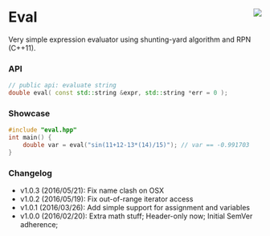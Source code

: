 Eval <a href="https://travis-ci.org/r-lyeh/eval"><img src="https://api.travis-ci.org/r-lyeh/eval.svg?branch=master" align="right" /></a>
====

Very simple expression evaluator using shunting-yard algorithm and RPN (C++11).

### API
```c++
// public api: evaluate string
double eval( const std::string &expr, std::string *err = 0 );
```

### Showcase
```c++
#include "eval.hpp"
int main() {
    double var = eval("sin(11+12-13*(14)/15)"); // var == -0.991703
}
```

### Changelog
- v1.0.3 (2016/05/21): Fix name clash on OSX
- v1.0.2 (2016/05/19): Fix out-of-range iterator access
- v1.0.1 (2016/03/26): Add simple support for assignment and variables
- v1.0.0 (2016/02/20): Extra math stuff; Header-only now; Initial SemVer adherence;
